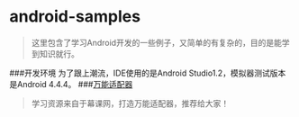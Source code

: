# android-samples
>这里包含了学习Android开发的一些例子，又简单的有复杂的，目的是能学到知识就行。

###开发环境
为了跟上潮流，IDE使用的是Android Studio1.2，模拟器测试版本是Android 4.4.4。
###[万能适配器](https://github.com/castial/android-samples/tree/master/baseadapter_sample)
>学习资源来自于幕课网，打造万能适配器，推荐给大家！